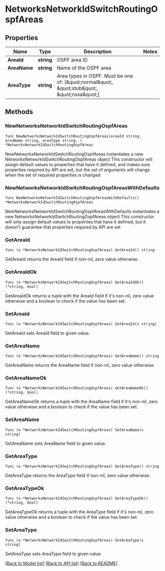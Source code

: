 # NetworksNetworkIdSwitchRoutingOspfAreas

## Properties

Name | Type | Description | Notes
------------ | ------------- | ------------- | -------------
**AreaId** | **string** | OSPF area ID | 
**AreaName** | **string** | Name of the OSPF area | 
**AreaType** | **string** | Area types in OSPF. Must be one of: [\&quot;normal\&quot;, \&quot;stub\&quot;, \&quot;nssa\&quot;] | 

## Methods

### NewNetworksNetworkIdSwitchRoutingOspfAreas

`func NewNetworksNetworkIdSwitchRoutingOspfAreas(areaId string, areaName string, areaType string, ) *NetworksNetworkIdSwitchRoutingOspfAreas`

NewNetworksNetworkIdSwitchRoutingOspfAreas instantiates a new NetworksNetworkIdSwitchRoutingOspfAreas object
This constructor will assign default values to properties that have it defined,
and makes sure properties required by API are set, but the set of arguments
will change when the set of required properties is changed

### NewNetworksNetworkIdSwitchRoutingOspfAreasWithDefaults

`func NewNetworksNetworkIdSwitchRoutingOspfAreasWithDefaults() *NetworksNetworkIdSwitchRoutingOspfAreas`

NewNetworksNetworkIdSwitchRoutingOspfAreasWithDefaults instantiates a new NetworksNetworkIdSwitchRoutingOspfAreas object
This constructor will only assign default values to properties that have it defined,
but it doesn't guarantee that properties required by API are set

### GetAreaId

`func (o *NetworksNetworkIdSwitchRoutingOspfAreas) GetAreaId() string`

GetAreaId returns the AreaId field if non-nil, zero value otherwise.

### GetAreaIdOk

`func (o *NetworksNetworkIdSwitchRoutingOspfAreas) GetAreaIdOk() (*string, bool)`

GetAreaIdOk returns a tuple with the AreaId field if it's non-nil, zero value otherwise
and a boolean to check if the value has been set.

### SetAreaId

`func (o *NetworksNetworkIdSwitchRoutingOspfAreas) SetAreaId(v string)`

SetAreaId sets AreaId field to given value.


### GetAreaName

`func (o *NetworksNetworkIdSwitchRoutingOspfAreas) GetAreaName() string`

GetAreaName returns the AreaName field if non-nil, zero value otherwise.

### GetAreaNameOk

`func (o *NetworksNetworkIdSwitchRoutingOspfAreas) GetAreaNameOk() (*string, bool)`

GetAreaNameOk returns a tuple with the AreaName field if it's non-nil, zero value otherwise
and a boolean to check if the value has been set.

### SetAreaName

`func (o *NetworksNetworkIdSwitchRoutingOspfAreas) SetAreaName(v string)`

SetAreaName sets AreaName field to given value.


### GetAreaType

`func (o *NetworksNetworkIdSwitchRoutingOspfAreas) GetAreaType() string`

GetAreaType returns the AreaType field if non-nil, zero value otherwise.

### GetAreaTypeOk

`func (o *NetworksNetworkIdSwitchRoutingOspfAreas) GetAreaTypeOk() (*string, bool)`

GetAreaTypeOk returns a tuple with the AreaType field if it's non-nil, zero value otherwise
and a boolean to check if the value has been set.

### SetAreaType

`func (o *NetworksNetworkIdSwitchRoutingOspfAreas) SetAreaType(v string)`

SetAreaType sets AreaType field to given value.



[[Back to Model list]](../README.md#documentation-for-models) [[Back to API list]](../README.md#documentation-for-api-endpoints) [[Back to README]](../README.md)


